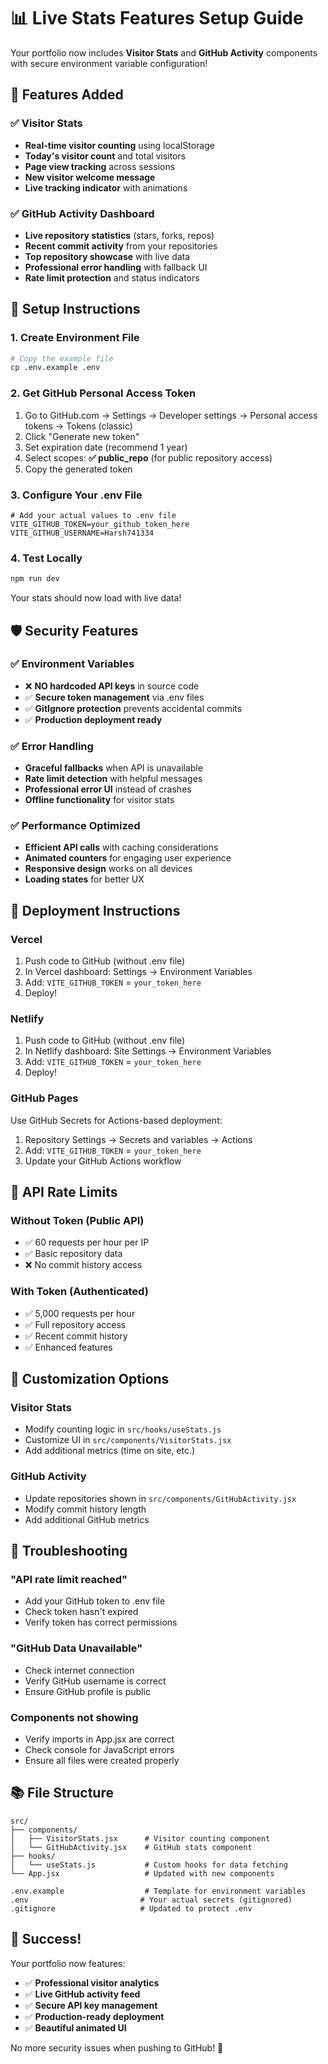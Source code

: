 # 📊 Live Stats Features Setup Guide

Your portfolio now includes **Visitor Stats** and **GitHub Activity** components with secure environment variable configuration!

## 🚀 Features Added

### ✅ Visitor Stats
- **Real-time visitor counting** using localStorage
- **Today's visitor count** and total visitors
- **Page view tracking** across sessions
- **New visitor welcome message**
- **Live tracking indicator** with animations

### ✅ GitHub Activity Dashboard  
- **Live repository statistics** (stars, forks, repos)
- **Recent commit activity** from your repositories
- **Top repository showcase** with live data
- **Professional error handling** with fallback UI
- **Rate limit protection** and status indicators

## 🔧 Setup Instructions

### 1. **Create Environment File**
```bash
# Copy the example file
cp .env.example .env
```

### 2. **Get GitHub Personal Access Token**
1. Go to GitHub.com → Settings → Developer settings → Personal access tokens → Tokens (classic)
2. Click "Generate new token"
3. Set expiration date (recommend 1 year)
4. Select scopes: **✅ public_repo** (for public repository access)
5. Copy the generated token

### 3. **Configure Your .env File**
```env
# Add your actual values to .env file
VITE_GITHUB_TOKEN=your_github_token_here
VITE_GITHUB_USERNAME=Harsh741334
```

### 4. **Test Locally**
```bash
npm run dev
```
Your stats should now load with live data!

## 🛡️ Security Features

### ✅ **Environment Variables**
- ❌ **NO hardcoded API keys** in source code
- ✅ **Secure token management** via .env files
- ✅ **GitIgnore protection** prevents accidental commits
- ✅ **Production deployment ready**

### ✅ **Error Handling**
- **Graceful fallbacks** when API is unavailable
- **Rate limit detection** with helpful messages
- **Professional error UI** instead of crashes
- **Offline functionality** for visitor stats

### ✅ **Performance Optimized**
- **Efficient API calls** with caching considerations
- **Animated counters** for engaging user experience
- **Responsive design** works on all devices
- **Loading states** for better UX

## 📱 Deployment Instructions

### **Vercel**
1. Push code to GitHub (without .env file)
2. In Vercel dashboard: Settings → Environment Variables
3. Add: `VITE_GITHUB_TOKEN` = `your_token_here`
4. Deploy!

### **Netlify**
1. Push code to GitHub (without .env file)  
2. In Netlify dashboard: Site Settings → Environment Variables
3. Add: `VITE_GITHUB_TOKEN` = `your_token_here`
4. Deploy!

### **GitHub Pages**
Use GitHub Secrets for Actions-based deployment:
1. Repository Settings → Secrets and variables → Actions
2. Add: `VITE_GITHUB_TOKEN` = `your_token_here`
3. Update your GitHub Actions workflow

## 🎯 API Rate Limits

### **Without Token (Public API)**
- ✅ 60 requests per hour per IP
- ✅ Basic repository data
- ❌ No commit history access

### **With Token (Authenticated)**
- ✅ 5,000 requests per hour
- ✅ Full repository access
- ✅ Recent commit history
- ✅ Enhanced features

## 🔧 Customization Options

### **Visitor Stats**
- Modify counting logic in `src/hooks/useStats.js`
- Customize UI in `src/components/VisitorStats.jsx`
- Add additional metrics (time on site, etc.)

### **GitHub Activity**
- Update repositories shown in `src/components/GitHubActivity.jsx`
- Modify commit history length
- Add additional GitHub metrics

## 🐛 Troubleshooting

### **"API rate limit reached"**
- Add your GitHub token to .env file
- Check token hasn't expired
- Verify token has correct permissions

### **"GitHub Data Unavailable"**  
- Check internet connection
- Verify GitHub username is correct
- Ensure GitHub profile is public

### **Components not showing**
- Verify imports in App.jsx are correct
- Check console for JavaScript errors
- Ensure all files were created properly

## 📚 File Structure
```
src/
├── components/
│   ├── VisitorStats.jsx      # Visitor counting component
│   └── GitHubActivity.jsx    # GitHub stats component
├── hooks/
│   └── useStats.js           # Custom hooks for data fetching
└── App.jsx                   # Updated with new components

.env.example                  # Template for environment variables
.env                         # Your actual secrets (gitignored)
.gitignore                   # Updated to protect .env
```

## 🎉 Success!

Your portfolio now features:
- ✅ **Professional visitor analytics**
- ✅ **Live GitHub activity feed** 
- ✅ **Secure API key management**
- ✅ **Production-ready deployment**
- ✅ **Beautiful animated UI**

No more security issues when pushing to GitHub! 🚀

